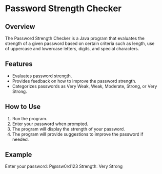# Password Strength Checker

## Overview
The Password Strength Checker is a Java program that evaluates the strength of a given password based on certain criteria such as length, use of uppercase and lowercase letters, digits, and special characters.

## Features
- Evaluates password strength.
- Provides feedback on how to improve the password strength.
- Categorizes passwords as Very Weak, Weak, Moderate, Strong, or Very Strong.

## How to Use
1. Run the program.
2. Enter your password when prompted.
3. The program will display the strength of your password.
4. The program will provide suggestions to improve the password if needed.

## Example
Enter your password: P@ssw0rd123
Strength: Very Strong
